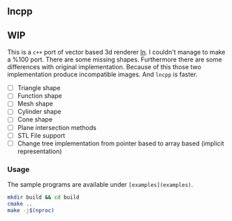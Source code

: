 ## lncpp

## WIP

This is a `c++` port of vector based 3d renderer [ln](https://github.com/fogleman/ln).
I couldn't manage to make a %100 port. There are some missing shapes.
Furthermore there are some differences with original implementation.
Because of this those two implementation produce incompatible images.
And `lncpp` is faster.

- [ ] Triangle shape
- [ ] Function shape
- [ ] Mesh shape
- [ ] Cylinder shape
- [ ] Cone shape
- [ ] Plane intersection methods
- [ ] STL File support
- [ ] Change tree implementation from pointer based to array based (implicit representation)

### Usage

The sample programs are available under `[examples](examples)`.

```sh
mkdir build && cd build
cmake ..
make -j$(nproc)
```
